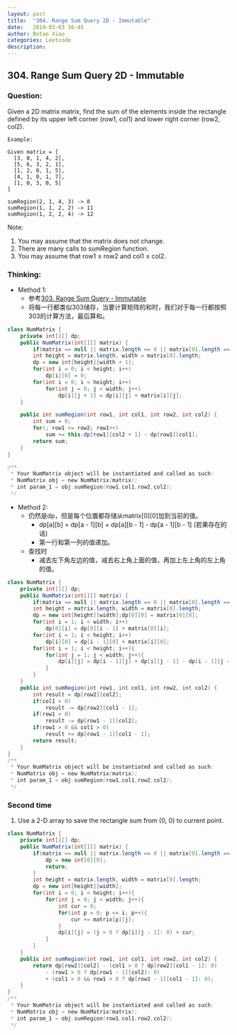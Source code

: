 ```yaml
---
layout: post
title:  "304. Range Sum Query 2D - Immutable"
date:   2019-03-03 16:45
author: Botao Xiao
categories: Leetcode
description:
---
```

## 304. Range Sum Query 2D - Immutable

### Question:
Given a 2D matrix matrix, find the sum of the elements inside the rectangle defined by its upper left corner (row1, col1) and lower right corner (row2, col2).

```
Example:

Given matrix = [
  [3, 0, 1, 4, 2],
  [5, 6, 3, 2, 1],
  [1, 2, 0, 1, 5],
  [4, 1, 0, 1, 7],
  [1, 0, 3, 0, 5]
]

sumRegion(2, 1, 4, 3) -> 8
sumRegion(1, 1, 2, 2) -> 11
sumRegion(1, 2, 2, 4) -> 12
```

Note:
1. You may assume that the matrix does not change.
2. There are many calls to sumRegion function.
3. You may assume that row1 ≤ row2 and col1 ≤ col2.



### Thinking:
* Method 1:
	* 参考[303. Range Sum Query - Immutable](https://github.com/Seanforfun/Algorithm/blob/master/leetcode/303.%20Range%20Sum%20Query%20-%20Immutable.md)
	* 将每一行都类似303储存，当要计算矩阵的和时，我们对于每一行都按照303的计算方法，最后算和。

```Java
class NumMatrix {
    private int[][] dp;
    public NumMatrix(int[][] matrix) {
        if(matrix == null || matrix.length == 0 || matrix[0].length == 0) return;
        int height = matrix.length, width = matrix[0].length;
        dp = new int[height][width + 1];
        for(int i = 0; i < height; i++)
            dp[i][0] = 0;
        for(int i = 0; i < height; i++)
            for(int j = 0; j < width; j++)
                dp[i][j + 1] = dp[i][j] + matrix[i][j];
    }

    public int sumRegion(int row1, int col1, int row2, int col2) {
        int sum = 0;
        for(; row1 <= row2; row1++)
            sum += this.dp[row1][col2 + 1] - dp[row1][col1];
        return sum;
    }
}

/**
 * Your NumMatrix object will be instantiated and called as such:
 * NumMatrix obj = new NumMatrix(matrix);
 * int param_1 = obj.sumRegion(row1,col1,row2,col2);
 */
```

* Method 2:
	* 仍然是dp，但是每个位置都存储从matrix[0][0]加到当前的值。
		* dp[a][b] = dp[a - 1][b] + dp[a][b - 1] - dp[a - 1][b - 1] (若果存在的话)
		* 第一行和第一列的值递加。
	* 查找时
		* 减去左下角左边的值，减去右上角上面的值，再加上左上角的左上角的值。

```Java
class NumMatrix {
    private int[][] dp;
    public NumMatrix(int[][] matrix) {
        if(matrix == null || matrix.length == 0 || matrix[0].length == 0) return;
        int height = matrix.length, width = matrix[0].length;
        dp = new int[height][width];dp[0][0] = matrix[0][0];
        for(int i = 1; i < width; i++)
            dp[0][i] = dp[0][i - 1] + matrix[0][i];
        for(int i = 1; i < height; i++)
            dp[i][0] = dp[i - 1][0] + matrix[i][0];
        for(int i = 1; i < height; i++){
            for(int j = 1; j < width; j++){
                dp[i][j] = dp[i - 1][j] + dp[i][j - 1] - dp[i - 1][j - 1] + matrix[i][j];
            }
        }
    }
    public int sumRegion(int row1, int col1, int row2, int col2) {
        int result = dp[row2][col2];
        if(col1 > 0)
            result -= dp[row2][col1 - 1];
        if(row1 > 0)
            result -= dp[row1 - 1][col2];
        if(row1 > 0 && col1 > 0)
            result += dp[row1 - 1][col1 - 1];
        return result;
    }
}
/**
 * Your NumMatrix object will be instantiated and called as such:
 * NumMatrix obj = new NumMatrix(matrix);
 * int param_1 = obj.sumRegion(row1,col1,row2,col2);
 */
```

### Second time
1. Use a 2-D array to save the rectangle sum from (0, 0) to current point.
```Java
class NumMatrix {
    private int[][] dp;
    public NumMatrix(int[][] matrix) {
        if(matrix == null || matrix.length == 0 || matrix[0].length == 0){
            dp = new int[0][0];
            return;
        }
        int height = matrix.length, width = matrix[0].length;
        dp = new int[height][width];
        for(int i = 0; i < height; i++){
            for(int j = 0; j < width; j++){
                int cur = 0;
                for(int p = 0; p <= i; p++){
                    cur += matrix[p][j];
                }
                dp[i][j] = (j > 0 ? dp[i][j - 1]: 0) + cur;
            }
        }
    }    
    public int sumRegion(int row1, int col1, int row2, int col2) {
        return dp[row2][col2] - (col1 > 0 ? dp[row2][col1 - 1]: 0)
            - (row1 > 0 ? dp[row1 - 1][col2]: 0)
            + (col1 > 0 && row1 > 0 ? dp[row1 - 1][col1 - 1]: 0);
    }
}
/**
 * Your NumMatrix object will be instantiated and called as such:
 * NumMatrix obj = new NumMatrix(matrix);
 * int param_1 = obj.sumRegion(row1,col1,row2,col2);
 */
```